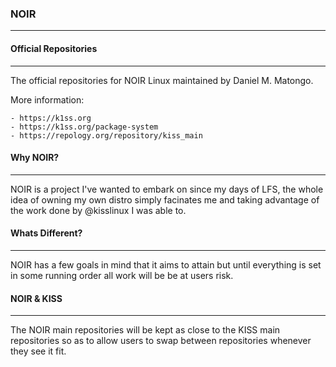 ### NOIR
________________________________________________________________________________


#### Official Repositories
________________________________________________________________________________

The official repositories for NOIR Linux maintained by Daniel M. Matongo.

More information:

    - https://k1ss.org
    - https://k1ss.org/package-system
    - https://repology.org/repository/kiss_main


#### Why NOIR?
________________________________________________________________________________

NOIR is a project I've wanted to embark on since my days of LFS, the whole idea of
owning my own distro simply facinates me and taking advantage of the work done
by @kisslinux I was able to.

#### Whats Different?
________________________________________________________________________________

NOIR has a few goals in mind that it aims to attain but until everything is set
in some running order all work will be be at users risk.

#### NOIR & KISS
________________________________________________________________________________

The NOIR main repositories will be kept as close to the KISS main repositories
so as to allow users to swap between repositories whenever they see it fit.



